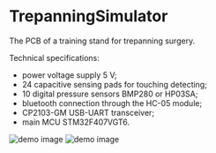 # TrepanningSimulator
The PCB of a training stand for trepanning surgery.

Technical specifications:
- power voltage supply 5 V;
- 24 capacitive sensing pads for touching detecting;
- 10 digital pressure sensors BMP280 or HP03SA;
- bluetooth connection through the HC-05 module;
- CP2103-GM USB-UART transceiver;
- main MCU STM32F407VGT6. 

![demo image](https://github.com/VasiliyPodlesniy/PhotoForRepositories/blob/master/trepanVideo.gif)
![demo image](https://github.com/VasiliyPodlesniy/PhotoForRepositories/blob/master/trepanat.JPG)

